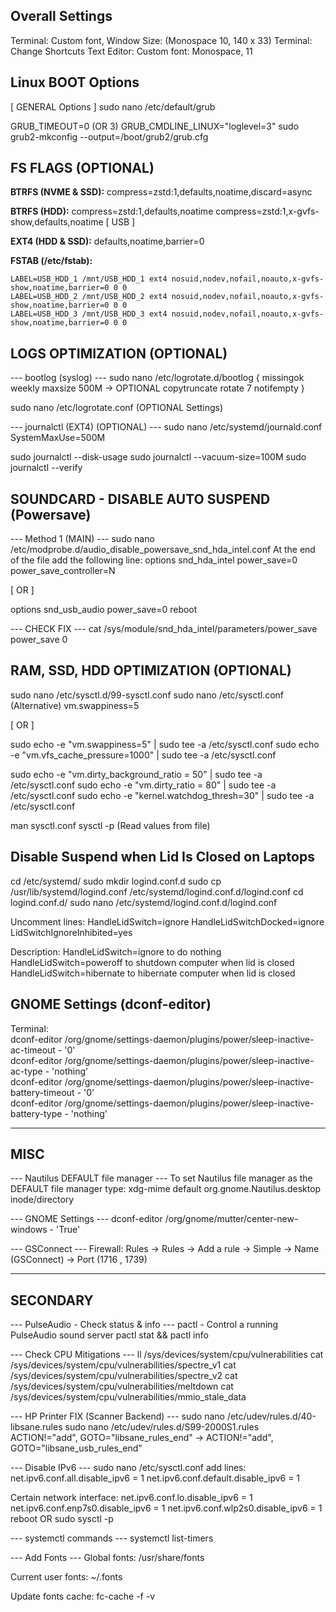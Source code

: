 ## Overall Settings
Terminal: Custom font, Window Size: (Monospace 10, 140 x 33)
Terminal: Change Shortcuts
Text Editor: Custom font: Monospace, 11

## Linux BOOT Options
[ GENERAL Options ]
sudo nano /etc/default/grub

GRUB_TIMEOUT=0 (OR 3)
GRUB_CMDLINE_LINUX="loglevel=3"
sudo grub2-mkconfig --output=/boot/grub2/grub.cfg

## FS FLAGS (OPTIONAL)

**BTRFS (NVME & SSD):**
compress=zstd:1,defaults,noatime,discard=async

**BTRFS (HDD):**
compress=zstd:1,defaults,noatime
compress=zstd:1,x-gvfs-show,defaults,noatime [ USB ]

**EXT4 (HDD & SSD):**
defaults,noatime,barrier=0

**FSTAB (/etc/fstab):**
```
LABEL=USB_HDD_1 /mnt/USB_HDD_1 ext4 nosuid,nodev,nofail,noauto,x-gvfs-show,noatime,barrier=0 0 0
LABEL=USB_HDD_2 /mnt/USB_HDD_2 ext4 nosuid,nodev,nofail,noauto,x-gvfs-show,noatime,barrier=0 0 0
LABEL=USB_HDD_3 /mnt/USB_HDD_3 ext4 nosuid,nodev,nofail,noauto,x-gvfs-show,noatime,barrier=0 0 0
```

## LOGS OPTIMIZATION (OPTIONAL)

--- bootlog (syslog) ---
sudo nano /etc/logrotate.d/bootlog
{
    missingok
    weekly
    maxsize 500M -> OPTIONAL
    copytruncate
    rotate 7
    notifempty
}

sudo nano /etc/logrotate.conf (OPTIONAL Settings)

--- journalctl (EXT4) (OPTIONAL) ---
sudo nano /etc/systemd/journald.conf
SystemMaxUse=500M

sudo journalctl --disk-usage
sudo journalctl --vacuum-size=100M
sudo journalctl --verify

## SOUNDCARD - DISABLE AUTO SUSPEND (Powersave)

--- Method 1 (MAIN) ---
sudo nano /etc/modprobe.d/audio_disable_powersave_snd_hda_intel.conf
At the end of the file add the following line:
options snd_hda_intel power_save=0 power_save_controller=N

[ OR ]

options snd_usb_audio power_save=0
reboot

--- CHECK FIX ---
cat /sys/module/snd_hda_intel/parameters/power_save
power_save 0

## RAM, SSD, HDD OPTIMIZATION (OPTIONAL)

sudo nano /etc/sysctl.d/99-sysctl.conf
sudo nano /etc/sysctl.conf (Alternative)
vm.swappiness=5

[ OR ]

sudo echo -e "vm.swappiness=5" | sudo tee -a /etc/sysctl.conf
sudo echo -e "vm.vfs_cache_pressure=1000" | sudo tee -a /etc/sysctl.conf

sudo echo -e "vm.dirty_background_ratio = 50" | sudo tee -a /etc/sysctl.conf
sudo echo -e "vm.dirty_ratio = 80" | sudo tee -a /etc/sysctl.conf
sudo echo -e "kernel.watchdog_thresh=30" | sudo tee -a /etc/sysctl.conf

man sysctl.conf
sysctl -p (Read values from file)

## Disable Suspend when Lid Is Closed on Laptops

cd /etc/systemd/
sudo mkdir logind.conf.d
sudo cp /usr/lib/systemd/logind.conf /etc/systemd/logind.conf.d/logind.conf
cd logind.conf.d/
sudo nano /etc/systemd/logind.conf.d/logind.conf

Uncomment lines:
HandleLidSwitch=ignore
HandleLidSwitchDocked=ignore
LidSwitchIgnoreInhibited=yes

Description:
HandleLidSwitch=ignore to do nothing
HandleLidSwitch=poweroff to shutdown computer when lid is closed
HandleLidSwitch=hibernate to hibernate computer when lid is closed

## GNOME Settings (dconf-editor)

Terminal:  
dconf-editor /org/gnome/settings-daemon/plugins/power/sleep-inactive-ac-timeout - '0'  
dconf-editor /org/gnome/settings-daemon/plugins/power/sleep-inactive-ac-type - 'nothing'  
dconf-editor /org/gnome/settings-daemon/plugins/power/sleep-inactive-battery-timeout - '0'  
dconf-editor /org/gnome/settings-daemon/plugins/power/sleep-inactive-battery-type - 'nothing'

___
## MISC

--- Nautilus DEFAULT file manager ---
To set Nautilus file manager as the DEFAULT file manager type:
xdg-mime default org.gnome.Nautilus.desktop inode/directory

--- GNOME Settings ---
dconf-editor /org/gnome/mutter/center-new-windows - 'True'

--- GSConnect ---
Firewall: Rules -> Rules -> Add a rule -> Simple -> Name (GSConnect) -> Port (1716 , 1739)

___

## SECONDARY

--- PulseAudio - Check status & info ---
pactl - Control a running PulseAudio sound server
pactl stat && pactl info

--- Check CPU Mitigations ---
ll /sys/devices/system/cpu/vulnerabilities
cat /sys/devices/system/cpu/vulnerabilities/spectre_v1
cat /sys/devices/system/cpu/vulnerabilities/spectre_v2
cat /sys/devices/system/cpu/vulnerabilities/meltdown
cat /sys/devices/system/cpu/vulnerabilities/mmio_stale_data

--- HP Printer FIX (Scanner Backend) ---
sudo nano /etc/udev/rules.d/40-libsane.rules
sudo nano /etc/udev/rules.d/S99-2000S1.rules
ACTION!="add", GOTO="libsane_rules_end" -> ACTION!="add", GOTO="libsane_usb_rules_end"

--- Disable IPv6 ---
sudo nano /etc/sysctl.conf
add lines:
net.ipv6.conf.all.disable_ipv6 = 1
net.ipv6.conf.default.disable_ipv6 = 1

Certain network interface:
net.ipv6.conf.lo.disable_ipv6 = 1
net.ipv6.conf.enp7s0.disable_ipv6 = 1
net.ipv6.conf.wlp2s0.disable_ipv6 = 1
reboot OR sudo sysctl -p

--- systemctl commands ---
systemctl list-timers

--- Add Fonts ---
Global fonts:
/usr/share/fonts

Current user fonts:
~/.fonts

Update fonts cache:
fc-cache -f -v